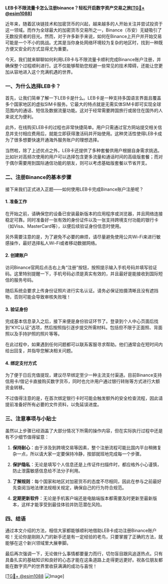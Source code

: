 **LEB卡不限流量卡怎么注册binance？轻松开启数字资产交易之旅[[TG💪+ @esim1088](https://t.me/s/esim1088)]**

近年来，随着区块链技术和加密货币的兴起，越来越多的人开始关注并尝试投资于这一领域。而作为全球最大的加密货币交易所之一，Binance（币安）无疑吸引了无数投资者的目光。然而，对于许多新手来说，如何在Binance上开户并开始交易可能是一个不小的挑战。尤其是当你身处网络环境较为复杂的地区时，找到一种既方便又安全的方式显得尤为重要。

今天，我们就来聊聊如何利用LEB卡与不限流量卡顺利完成Binance账户注册，并确保整个过程顺利进行。这不仅能够帮助您规避一些常见的技术障碍，还能让您更加从容地进入这个充满机遇的世界。

### 一、为什么选择LEB卡？

首先，让我们简单了解一下LEB卡是什么。LEB卡是一种支持多国语言界面且覆盖多个国家地区的虚拟SIM卡服务。它最大的特点就是无需实体SIM卡即可实现全球范围内的通话、短信及数据流量功能。这对于经常需要跨国旅行或居住在国外的人来说尤为便利。

此外，在线购买LEB卡的过程也非常快捷简单。用户只需通过官方网站提交相关信息并支付相应费用后，就能立即获得激活码并开始使用。这种灵活性使得LEB卡成为了很多想要快速开通海外服务账户的理想选择。

当然啦，除了上述优点之外，LEB卡还提供了多种套餐供用户根据自身需求挑选。比如针对高频次使用的用户可以选择包含更多流量和通话时间的高级版套餐；而对于偶尔需要用到国际通信功能的朋友，则可以考虑基础版套餐以节省开支。

### 二、注册Binance的基本步骤

接下来我们正式进入正题——如何使用LEB卡完成Binance账户注册呢？

#### 1. 准备工作

在开始之前，请确保您的设备已安装最新版本的应用程序或浏览器，并且网络连接稳定可靠。同时准备好一张有效的身份证件以及一张支持跨境支付功能的银行卡（如Visa、MasterCard等），以便后续验证身份信息时使用。

另外需要注意的是，为了避免不必要的麻烦，请尽量避免使用公共Wi-Fi来进行敏感操作，最好选择私人Wi-Fi或者移动数据网络。

#### 2. 创建账户

访问Binance官网后点击右上角“注册”按钮，按照提示输入手机号码并填写验证码。这里特别提醒一下，手机号码必须是真实有效的，并且最好是能接收到国际短信的服务号码。

随后系统会要求上传身份证照片进行实名认证。请务必保证拍摄清晰且没有遮挡物，否则可能会导致审核失败哦！

#### 3. 验证身份

完成基本信息录入之后，接下来便是身份验证环节了。登录到个人中心页面后找到“KYC认证”选项，然后按照指引逐步提交所需材料。包括但不限于正面照、背面照以及手持护照的照片等等。

在此过程中，如果遇到任何问题都可以联系客服寻求帮助。他们通常会在短时间内给出回复，并指导您解决相关问题。

#### 4. 绑定支付方式

为了便于日后充值提现，建议尽早绑定至少一种主流支付渠道。目前Binance支持信用卡/借记卡直接购买数字货币，同时也允许用户通过银行转账等方式进行大额资金转移。

不过值得注意的是，在首次绑定银行卡时可能会触发额外的安全检查流程，因此请提前准备好所有必要的文件资料，以免延误进度。

### 三、注意事项与小贴士

虽然以上步骤已经涵盖了大部分情况下所需的操作内容，但在实际执行过程中还是有不少细节值得留意：

1. **保持耐心**：由于涉及到跨境交易等因素，整个注册流程可能比国内平台稍微复杂一点，所以请大家一定要保持冷静，按部就班地完成每一个步骤。
   
2. **保护隐私**：无论是填写个人信息还是上传证件扫描件时，都应格外小心谨慎，防止泄露敏感信息给不法分子利用。

3. **了解规则**：每个国家和地区对加密货币的态度不尽相同，因此在参与之前最好先查阅当地法律法规相关规定，确保自己的行为符合规范。

4. **定期更新软件**：无论是手机客户端还是电脑端版本都需要及时更新至最新版本，这样才能享受到最佳体验并防范潜在风险。

### 四、结语

通过本文介绍的方法，相信大家都能够顺利地借助LEB卡成功注册Binance账户啦！无论你是刚刚入门的新手还是有一定经验的老鸟，只要掌握了正确的方法，就能够在这个新兴领域里大展拳脚。

最后再次强调一下，无论做什么事情都要量力而行，切勿盲目跟风追逐热点。只有具备扎实的基础知识和良好的心态才能在这条道路上走得更远更好。祝各位朋友都能在数字资产的世界里收获满满的成功与喜悦！

[[TG💪+ @esim1088](https://t.me/s/esim1088) ![Image](https://i.postimg.cc/4NQfJmqS/Snipaste-2025-05-13-00-14-12.png)]